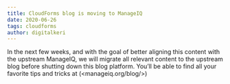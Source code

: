 ```yaml
---
title: CloudForms blog is moving to ManageIQ 
date: 2020-06-26
tags: cloudforms
author: digitalkeri
---
```


In the next few weeks, and with the goal of better aligning this content with the upstream ManageIQ, we will migrate all relevant content to the upstream blog before shutting down this blog platform.
You’ll be able to find all your favorite tips and tricks at (<manageiq.org/blog/>)

